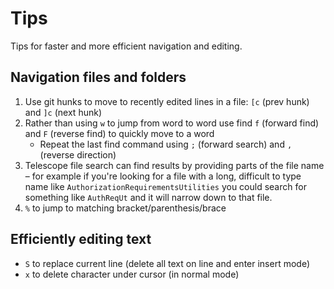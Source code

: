 # Tips

Tips for faster and more efficient navigation and editing.

## Navigation files and folders

1. Use git hunks to move to recently edited lines in a file: `[c` (prev hunk) and `]c` (next hunk)
2. Rather than using `w` to jump from word to word use find `f` (forward find) and `F` (reverse find) to quickly move to a word
   - Repeat the last find command using `;` (forward search) and `,` (reverse direction)
3. Telescope file search can find results by providing parts of the file name – for example if you're looking for a file with a long, difficult to type name like `AuthorizationRequirementsUtilities` you could search for something like `AuthReqUt` and it will narrow down to that file.
4. `%` to jump to matching bracket/parenthesis/brace

## Efficiently editing text

- `S` to replace current line (delete all text on line and enter insert mode)
- `x` to delete character under cursor (in normal mode)
